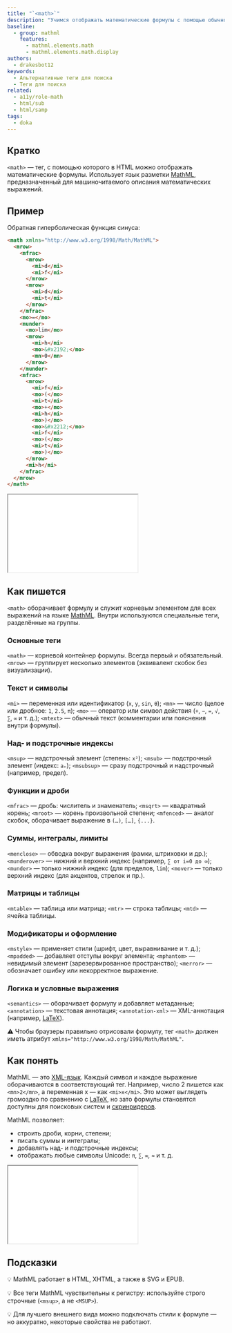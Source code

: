 ```yaml
---
title: "`<math>`"
description: "Учимся отображать математические формулы с помощью обычного HTML."
baseline:
  - group: mathml
    features:
      - mathml.elements.math
      - mathml.elements.math.display
authors:
  - drakesbot12
keywords:
  - Альтернативные теги для поиска
  - Теги для поиска
related:
  - a11y/role-math
  - html/sub
  - html/samp
tags:
  - doka
---
```


## Кратко

`<math>` — тег, с помощью которого в HTML можно отображать математические формулы. Использует язык разметки [MathML](https://developer.mozilla.org/en-US/docs/Web/MathML), предназначенный для машиночитаемого описания математических выражений.

## Пример

Обратная гиперболическая функция синуса:

```html
<math xmlns="http://www.w3.org/1998/Math/MathML">
  <mrow>
    <mfrac>
      <mrow>
        <mi>d</mi>
        <mi>f</mi>
      </mrow>
      <mrow>
        <mi>d</mi>
        <mi>t</mi>
      </mrow>
    </mfrac>
    <mo>=</mo>
    <munder>
      <mo>lim</mo>
      <mrow>
        <mi>h</mi>
        <mo>&#x2192;</mo>
        <mn>0</mn>
      </mrow>
    </munder>
    <mfrac>
      <mrow>
        <mi>f</mi>
        <mo>(</mo>
        <mi>t</mi>
        <mo>+</mo>
        <mi>h</mi>
        <mo>)</mo>
        <mo>&#x2212;</mo>
        <mi>f</mi>
        <mo>(</mo>
        <mi>t</mi>
        <mo>)</mo>
      </mrow>
      <mi>h</mi>
    </mfrac>
  </mrow>
</math>
```

<iframe title="Производная функции по определению через предел в MathML" src="demos/math-quadratic/index.html" height="180"></iframe>

## Как пишется

`<math>` оборачивает формулу и служит корневым элементом для всех выражений на языке [MathML](https://developer.mozilla.org/en-US/docs/Web/MathML). Внутри используются специальные теги, разделённые на группы.

### Основные теги

`<math>` — корневой контейнер формулы. Всегда первый и обязательный.
`<mrow>` — группирует несколько элементов (эквивалент скобок без визуализации).

### Текст и символы

`<mi>` — переменная или идентификатор (`x`, `y`, `sin`, `θ`);
`<mn>` — число (целое или дробное: `1`, `2.5`, `π`);
`<mo>` — оператор или символ действия (`+`, `−`, `=`, `√`, `∑`, `∞` и т. д.);
`<mtext>` — обычный текст (комментарии или пояснения внутри формулы).

### Над- и подстрочные индексы

`<msup>` — надстрочный элемент (степень: `x²`);
`<msub>` — подстрочный элемент (индекс: `aₙ`);
`<msubsup>` — сразу подстрочный и надстрочный (например, предел).

### Функции и дроби

`<mfrac>` — дробь: числитель и знаменатель;
`<msqrt>` — квадратный корень;
`<mroot>` — корень произвольной степени;
`<mfenced>` — аналог скобок, оборачивает выражение в `(…)`, `[…]`, `{...}`.

### Суммы, интегралы, лимиты

`<menclose>` — обводка вокруг выражения (рамки, штриховки и др.);
`<munderover>` — нижний и верхний индекс (например, `∑ от i=0 до ∞`);
`<munder>` — только нижний индекс (для пределов, `lim`);
`<mover>` — только верхний индекс (для акцентов, стрелок и пр.).

### Матрицы и таблицы

`<mtable>` — таблица или матрица;
`<mtr>` — строка таблицы;
`<mtd>` — ячейка таблицы.

### Модификаторы и оформление

`<mstyle>` — применяет стили (шрифт, цвет, выравнивание и т. д.);
`<mpadded>` — добавляет отступы вокруг элемента;
`<mphantom>` — невидимый элемент (зарезервированное пространство);
`<merror>` — обозначает ошибку или некорректное выражение.

### Логика и условные выражения

`<semantics>` — оборачивает формулу и добавляет метаданные;
`<annotation>` — текстовая аннотация;
`<annotation-xml>` — XML-аннотация (например, [LaTeX](https://www.latex-project.org/)).

<aside>

⚠️ Чтобы браузеры правильно отрисовали формулу, тег `<math>` должен иметь атрибут `xmlns="http://www.w3.org/1998/Math/MathML"`.

</aside>

## Как понять

MathML — это [XML-язык](/tools/xml/). Каждый символ и каждое выражение оборачиваются в соответствующий тег. Например, число 2 пишется как `<mn>2</mn>`, а переменная x — как `<mi>x</mi>`. Это может выглядеть громоздко по сравнению с [LaTeX](https://www.latex-project.org/), но зато формулы становятся доступны для поисковых систем и [скринридеров](/a11y/screenreaders/).

MathML позволяет:

- строить дроби, корни, степени;
- писать суммы и интегралы;
- добавлять над- и подстрочные индексы;
- отображать любые символы Unicode: `π`, `∑`, `∞`, `≈` и т. д.

<iframe title="Формула Тейлора в MathML" src="demos/math-quadratic/index.html" height="180"></iframe>

## Подсказки

💡 MathML работает в HTML, XHTML, а также в SVG и EPUB.

💡 Все теги MathML чувствительны к регистру: используйте строго строчные (`<msup>`, а не `<MSUP>`).

💡 Для лучшего внешнего вида можно подключать стили к формуле — но аккуратно, некоторые свойства не работают.
